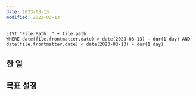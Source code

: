 ```yaml
---
date: 2023-03-13
modified: 2023-03-13
---
```


```dataview
LIST "File Path: " + file.path
WHERE date(file.frontmatter.date) > date(2023-03-13) - dur(1 day) AND date(file.frontmatter.date) < date(2023-03-13) + dur(1 day)
```

## 한 일

## 목표 설정
